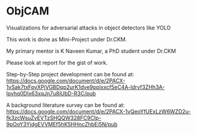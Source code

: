# ObjCAM
Visualizations for adversarial attacks in object detectors like YOLO

This work is done as Mini-Project under Dr.CKM.
 
My primary mentor is K Naveen Kumar, a PhD student under Dr.CKM

Please look at report for the gist of work.

Step-by-Step project development can be found at: https://docs.google.com/document/d/e/2PACX-1vSak7txFpvXPjVGBDqp2urK1dve9pplxxcf5eC4A-ldrvf3ZHh3A-lpvhq0DIx63xqJn7u8jUbD-R3C/pub


A background literature survey can be found at: https://docs.google.com/document/d/e/2PACX-1vQeoYfUExLzW6WZD2u-fk3zcWsuZvEVTzSHQQW328FC9CIp-9pOoY3YjdgEVVMEf5hK5HHncZhbEi5N/pub
